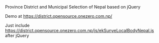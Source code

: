 Province District and Municipal Selection of Nepal based on jQuery

Demo at https://district.opensource.onezero.com.np/

Just include https://district.opensource.onezero.com.np/js/ekSunyeLocalBodyNepal.js after jQuery

<pre>
<script src="https://district.opensource.onezero.com.np/js/ekSunyeLocalBodyNepal.js"></script>
</pre>
<pre>
<script>
       $('#provinceID').provinceSelect({targetDistrict:'#districtID',targetMunicipal:'#municipalityID'});
       //#provinceID is ID for province <select> html element
       //#districtID is ID for district <select> html element
       //#municipalityID is ID for municipality <select> html element
</script>
</pre>

